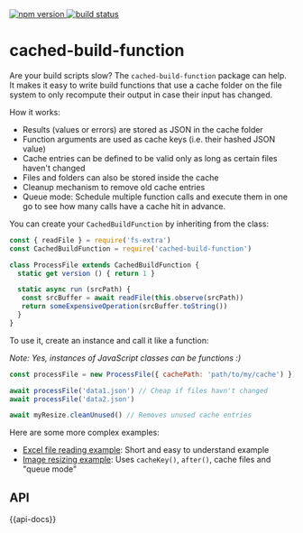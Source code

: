<a href="https://www.npmjs.com/package/cached-build-function">
  <img alt="npm version" src="https://badge.fury.io/js/cached-build-function.svg">
</a>
<a href="https://travis-ci.org/avajs/ava">
  <img alt="build status" src="https://travis-ci.org/avajs/ava.svg?branch=master">
</a>

# cached-build-function

Are your build scripts slow? The `cached-build-function` package can help.
It makes it easy to write build functions that use a cache folder on the
file system to only recompute their output in case their input has changed.

How it works:
- Results (values or errors) are stored as JSON in the cache folder
- Function arguments are used as cache keys (i.e. their hashed JSON value)
- Cache entries can be defined to be valid only as long as certain files haven't
  changed
- Files and folders can also be stored inside the cache
- Cleanup mechanism to remove old cache entries
- Queue mode: Schedule multiple function calls and execute them in one go to
  see how many calls have a cache hit in advance.

You can create your `CachedBuildFunction` by inheriting from the class:

```javascript
const { readFile } = require('fs-extra')
const CachedBuildFunction = require('cached-build-function')

class ProcessFile extends CachedBuildFunction {
  static get version () { return 1 }

  static async run (srcPath) {
   const srcBuffer = await readFile(this.observe(srcPath))
   return someExpensiveOperation(srcBuffer.toString())
  }
}
```

To use it, create an instance and call it like a function:

*Note: Yes, instances of JavaScript classes can be functions :)*

```javascript
const processFile = new ProcessFile({ cachePath: 'path/to/my/cache') })

await processFile('data1.json') // Cheap if files havn't changed
await processFile('data2.json')

await myResize.cleanUnused() // Removes unused cache entries
```

Here are some more complex examples:
- [Excel file reading example](https://github.com/MajorBreakfast/cached-build-function/blob/master/example/excel-file-reading): Short and easy to understand example
- [Image resizing example](https://github.com/MajorBreakfast/cached-build-function/blob/master/example/image-resizing): Uses `cacheKey()`, `after()`, cache files and "queue mode"

## API

{{api-docs}}
